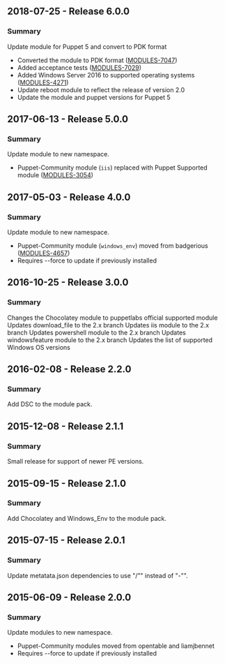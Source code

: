 ## 2018-07-25 - Release 6.0.0
### Summary

Update module for Puppet 5 and convert to PDK format

- Converted the module to PDK format ([MODULES-7047](https://tickets.puppetlabs.com/browse/MODULES-7047))
- Added acceptance tests ([MODULES-7029](https://tickets.puppetlabs.com/browse/MODULES-7029))
- Added Windows Server 2016 to supported operating systems ([MODULES-4271](https://tickets.puppetlabs.com/browse/MODULES-4271))
- Update reboot module to reflect the release of version 2.0
- Update the module and puppet versions for Puppet 5

## 2017-06-13 - Release 5.0.0
### Summary

Update module to new namespace.

- Puppet-Community module (`iis`) replaced with Puppet Supported module ([MODULES-3054](https://tickets.puppetlabs.com/browse/MODULES-3054))

## 2017-05-03 - Release 4.0.0
### Summary

Update module to new namespace.

- Puppet-Community module (`windows_env`) moved from badgerious ([MODULES-4657](https://tickets.puppetlabs.com/browse/MODULES-4657))
- Requires --force to update if previously installed

## 2016-10-25 - Release 3.0.0
### Summary

Changes the Chocolatey module to puppetlabs official supported module
Updates download_file to the 2.x branch
Updates iis module to the 2.x branch
Updates powershell module to the 2.x branch
Updates windowsfeature module to the 2.x branch
Updates the list of supported Windows OS versions

## 2016-02-08 - Release 2.2.0
### Summary

Add DSC to the module pack.

## 2015-12-08 - Release 2.1.1
### Summary

Small release for support of newer PE versions.

## 2015-09-15 - Release 2.1.0
### Summary

Add Chocolatey and Windows_Env to the module pack.

## 2015-07-15 - Release 2.0.1
### Summary

Update metatata.json dependencies to use "/"" instead of "-"".

## 2015-06-09 - Release 2.0.0
### Summary

Update modules to new namespace.

- Puppet-Community modules moved from opentable and liamjbennet
- Requires --force to update if previously installed
